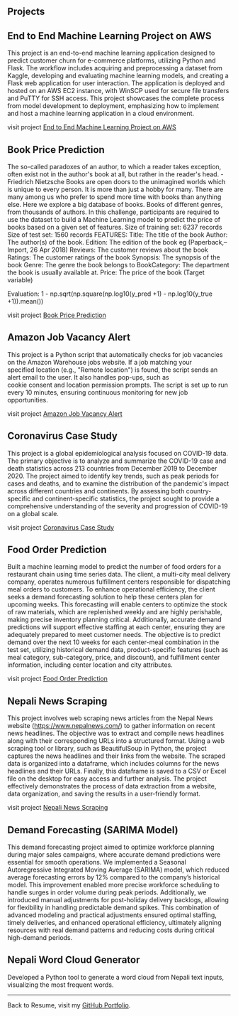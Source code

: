 

## Projects


## End to End Machine Learning Project on AWS  
  This project is an end-to-end machine learning application designed to predict customer churn for e-commerce platforms, utilizing Python 
  and Flask. The workflow includes acquiring and preprocessing a dataset from Kaggle, developing and evaluating machine learning models, and 
  creating a Flask web application for user interaction. The application is deployed and hosted on an AWS EC2 instance, with WinSCP used for 
  secure file transfers and PuTTY for SSH access. This project showcases the complete process from model development to deployment, 
  emphasizing how to implement and host a machine learning application in a cloud environment.
  
  
  visit project [End to End Machine Learning Project on AWS](https://github.com/aktrikx/e2eml_project)




## Book Price Prediction
  The so-called paradoxes of an author, to which a reader takes exception, often exist not in the author's book at all, but rather in the 
  reader's head. - Friedrich Nietzsche Books are open doors to the unimagined worlds which is unique to every person. It is more than just a 
  hobby for many. There are many among us who prefer to spend more time with books than anything else. Here we explore a big database of 
  books. Books of different genres, from thousands of authors. In this challenge, participants are required to use the dataset to build a 
  Machine Learning model to predict the price of books based on a given set of features. Size of training set: 6237 records Size of test 
  set: 1560 records FEATURES: Title: The title of the book Author: The author(s) of the book. Edition: The edition of the book eg 
  (Paperback,– Import, 26 Apr 2018) Reviews: The customer reviews about the book Ratings: The customer ratings of the book Synopsis: The 
  synopsis of the book Genre: The genre the book belongs to BookCategory: The department the book is usually available at. Price: The price 
  of the book (Target variable)

  Evaluation: 1 - np.sqrt(np.square(np.log10(y_pred +1) - np.log10(y_true +1)).mean())

  
  visit project [Book Price Prediction](https://github.com/aktrikx/DSprojects/blob/main/Book_Price_Hackathon.ipynb)




## Amazon Job Vacancy Alert
  
  This project is a Python script that automatically checks for job vacancies on the Amazon Warehouse jobs website. If a job matching your       
  specified location (e.g., "Remote location") is found, the script sends an alert email to the user. It also handles pop-ups, such as       
  cookie consent and location permission prompts. The script is set up to run every 10 minutes, ensuring continuous monitoring for new job   
  opportunities.

  visit project [Amazon Job Vacancy Alert](https://github.com/aktrikx/amazon_job_vacancy_alert)




## Coronavirus Case Study
  This project is a global epidemiological analysis focused on COVID-19 data. The primary objective is to analyze and summarize the COVID-19 
  case and death statistics across 213 countries from December 2019 to December 2020. The project aimed to identify key trends, such as peak 
  periods for cases and deaths, and to examine the distribution of the pandemic's impact across different countries and continents. By 
  assessing both country-specific and continent-specific statistics, the project sought to provide a comprehensive understanding of the 
  severity and progression of COVID-19 on a global scale.
  
  visit project [Coronavirus Case Study](https://github.com/aktrikx/DSprojects/blob/main/Coronavirus__Case_Study.ipynb)




## Food Order Prediction
  Built a machine learning model to predict the number of food orders for a restaurant chain using time series data.
  The client, a multi-city meal delivery company, operates numerous fulfillment centers responsible for dispatching meal orders to 
  customers. To enhance operational efficiency, the client seeks a demand forecasting solution to help these centers plan for upcoming 
  weeks. This forecasting will enable centers to optimize the stock of raw materials, which are replenished weekly and are highly 
  perishable, making precise inventory planning critical. Additionally, accurate demand predictions will support effective staffing at each 
  center, ensuring they are adequately prepared to meet customer needs. The objective is to predict demand over the next 10 weeks for each 
  center-meal combination in the test set, utilizing historical demand data, product-specific features (such as meal category, sub-category, 
  price, and discount), and fulfillment center information, including center location and city attributes.

  visit project [Food Order Prediction](https://github.com/aktrikx/DSprojects/blob/main/Food_order_py.ipynb)




## Nepali News Scraping
  This project involves web scraping news articles from the Nepal News website (https://www.nepalnews.com/) to gather information on recent 
  news headlines. The objective was to extract and compile news headlines along with their corresponding URLs into a structured format. 
  Using a web scraping tool or library, such as BeautifulSoup in Python, the project captures the news headlines and their links from the 
  website. The scraped data is organized into a dataframe, which includes columns for the news headlines and their URLs. Finally, this 
  dataframe is saved to a CSV or Excel file on the desktop for easy access and further analysis. The project effectively demonstrates the 
  process of data extraction from a website, data organization, and saving the results in a user-friendly format.
  
  visit project [Nepali News Scraping](https://github.com/aktrikx/Python_projects/blob/main/Nepali_News_Scraping.ipynb)




## Demand Forecasting (SARIMA Model) 
This demand forecasting project aimed to optimize workforce planning during major sales campaigns, where accurate demand predictions were essential for smooth operations. We implemented a Seasonal Autoregressive Integrated Moving Average (SARIMA) model, which reduced average forecasting errors by 12% compared to the company’s historical model. This improvement enabled more precise workforce scheduling to handle surges in order volume during peak periods. Additionally, we introduced manual adjustments for post-holiday delivery backlogs, allowing for flexibility in handling predictable demand spikes. This combination of advanced modeling and practical adjustments ensured optimal staffing, timely deliveries, and enhanced operational efficiency, ultimately aligning resources with real demand patterns and reducing costs during critical high-demand periods.
  




## Nepali Word Cloud Generator
  Developed a Python tool to generate a word cloud from Nepali text inputs, visualizing the most frequent words.



---

Back to Resume, visit my [GitHub Portfolio](README.md).

